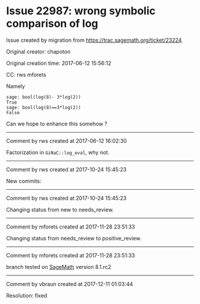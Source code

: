 # Issue 22987: wrong symbolic comparison of log

Issue created by migration from https://trac.sagemath.org/ticket/23224

Original creator: chapoton

Original creation time: 2017-06-12 15:56:12

CC:  rws mforets

Namely

```
sage: bool(log(8)- 3*log(2))
True
sage: bool(log(8)==3*log(2))
False
```

Can we hope to enhance this somehow ?


---

Comment by rws created at 2017-06-12 16:02:30

Factorization in `GiNaC::log_eval`, why not.


---

Comment by rws created at 2017-10-24 15:45:23

New commits:


---

Comment by rws created at 2017-10-24 15:45:23

Changing status from new to needs_review.


---

Comment by mforets created at 2017-11-28 23:51:33

Changing status from needs_review to positive_review.


---

Comment by mforets created at 2017-11-28 23:51:33

branch tested on [SageMath](SageMath) version 8.1.rc2


---

Comment by vbraun created at 2017-12-11 01:03:44

Resolution: fixed
